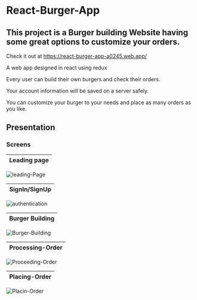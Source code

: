 # React-Burger-App

## This project is a Burger building Website having some great options to customize your orders.

   Check it out at https://react-burger-app-a0245.web.app/
   
   A web app designed in react using redux
   
   Every user can build their own burgers and check their orders.
   
   Your account information will be saved on a server safely.
   
   You can customize your burger to your needs and place as many orders as you like.
   


## Presentation
### Screens

|               Leading page                                                                  |
|---------------------------------------------------------------------------------------------------------------|
![leading-Page](https://user-images.githubusercontent.com/47451094/189511990-a8d73283-c786-465b-ade4-c5b3a9e43aad.png)
<br>

|               SignIn/SignUp                                                                  |
|---------------------------------------------------------------------------------------------------------------|
![authentication](https://user-images.githubusercontent.com/47451094/189512051-fdbcd597-6e1c-49c0-a2e6-83c1337dc380.png)
<br>

|               Burger Building                                                                  |
|---------------------------------------------------------------------------------------------------------------|
![Burger-Building](https://user-images.githubusercontent.com/47451094/189512153-09865e07-d331-46d8-ab50-ef24337f085b.png)
<br>

|               Processing-Order                                                                 |
|---------------------------------------------------------------------------------------------------------------|
![Proceeding-Order](https://user-images.githubusercontent.com/47451094/189512173-15365e71-9a9a-47e5-bef5-e40e9f5511ed.png)
<br>

|               Placing-Order                                                                  |
|---------------------------------------------------------------------------------------------------------------|
![Placin-Order](https://user-images.githubusercontent.com/47451094/189512178-35d46d07-7a43-45f8-bd2e-85f4273efa15.png)
